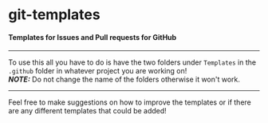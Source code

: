 # git-templates
#### Templates for Issues and Pull requests for GitHub 

---

To use this all you have to do is have the two folders under `Templates` in the `.github` folder in whatever project you are working on!  
**_NOTE:_** Do not change the name of the folders otherwise it won't work.

---

Feel free to make suggestions on how to improve the templates or if there are any different templates that could be added!
